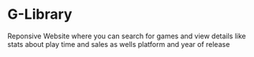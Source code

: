 # G-Library
Reponsive Website where you can search for games and view details like stats about play time and sales as wells platform and year of release



